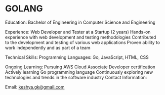 # GOLANG

Education:
Bachelor of Engineering in Computer Science and Engineering

Experience:
Web Developer and Tester at a Startup (2 years)
Hands-on experience with web development and testing methodologies
Contributed to the development and testing of various web applications
Proven ability to work independently and as part of a team

Technical Skills:
Programming Languages: Go, JavaScript, HTML, CSS

Ongoing Learning:
Pursuing AWS Cloud Associate Developer certification
Actively learning Go programming language
Continuously exploring new technologies and trends in the software industry
Contact Information:

Email: keshya.gk@gmail.com
